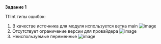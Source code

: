 **Задание 1**

Tflint типы ошибок: 
  1) В качестве источника для модуля используется ветка main
  ![image](https://github.com/user-attachments/assets/52be1da6-c350-4d7e-bb4f-c12fdb5746e4)
  2) Отсутствует ограничение версии для провайдера
     ![image](https://github.com/user-attachments/assets/60c87569-b046-4cba-971f-a010d0ba3ae3)
  3) Неиспользуемые переменные
     ![image](https://github.com/user-attachments/assets/f6a86233-fd5e-4a69-8638-0c6e66d93792)

